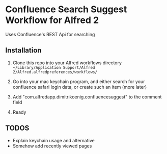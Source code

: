 # Confluence Search Suggest Workflow for Alfred 2

Uses Confluence's REST Api for searching

## Installation

1. Clone this repo into your Alfred workflows directory `~/Library/Application Support/Alfred 2/Alfred.alfredpreferences/workflows/`

2. Go into your mac keychain program, and either search for your confluence safari login data, or create such an item (more later)

3. Add "com.alfredapp.dimitrikoenig.confluencesuggest" to the comment field

4. Ready

## TODOS

* Explain keychain usage and alternative
* Somehow add recently viewed pages